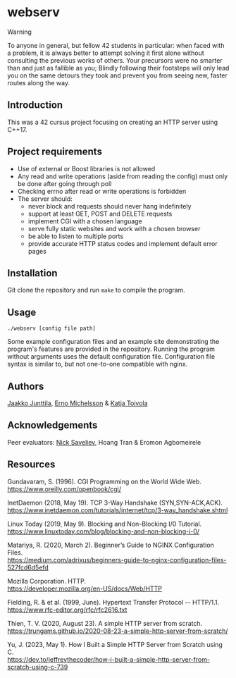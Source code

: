 # webserv

> [!WARNING]
> To anyone in general, but fellow 42 students in particular: when faced with a problem, it is always better to attempt solving it first alone without consulting the previous works of others. Your precursors were no smarter than and just as fallible as you; Blindly following their footsteps will only lead you on the same detours they took and prevent you from seeing new, faster routes along the way.

## Introduction

This was a 42 cursus project focusing on creating an HTTP server using C++17.

## Project requirements

- Use of external or Boost libraries is not allowed
- Any read and write operations (aside from reading the config) must only be done after going through poll
- Checking errno after read or write operations is forbidden
- The server should:
  - never block and requests should never hang indefinitely
  - support at least GET, POST and DELETE requests
  - implement CGI with a chosen language
  - serve fully static websites and work with a chosen browser
  - be able to listen to multiple ports
  - provide accurate HTTP status codes and implement default error pages

## Installation

Git clone the repository and run `make` to compile the program.

## Usage

`./webserv [config file path]`

Some example configuration files and an example site demonstrating the program's features are provided in the repository. Running the program without arguments uses the default configuration file. Configuration file syntax is similar to, but not one-to-one compatible with nginx.

## Authors

[Jaakko Junttila](https://github.com/kaulin), [Erno Michelsson](https://github.com/ernobyl) & [Katja Toivola](https://github.com/kootee)

## Acknowledgements

Peer evaluators: [Nick Saveliev](https://github.com/FPyMEHTAPIU), Hoang Tran & Eromon Agbomeirele

## Resources
Gundavaram, S. (1996). CGI Programming on the World Wide Web.  
https://www.oreilly.com/openbook/cgi/

InetDaemon (2018, May 19). TCP 3-Way Handshake (SYN,SYN-ACK,ACK).  
https://www.inetdaemon.com/tutorials/internet/tcp/3-way_handshake.shtml

Linux Today (2019, May 9). Blocking and Non-Blocking I/0 Tutorial.  
https://www.linuxtoday.com/blog/blocking-and-non-blocking-i-0/

Matariya, R. (2020, March 2). Beginner’s Guide to NGINX Configuration Files.  
https://medium.com/adrixus/beginners-guide-to-nginx-configuration-files-527fcd6d5efd

Mozilla Corporation. HTTP.  
https://developer.mozilla.org/en-US/docs/Web/HTTP

Fielding, R. & et al. (1999, June). Hypertext Transfer Protocol -- HTTP/1.1.  
https://www.rfc-editor.org/rfc/rfc2616.txt

Thien, T. V. (2020, August 23). A simple HTTP server from scratch.  
https://trungams.github.io/2020-08-23-a-simple-http-server-from-scratch/

Yu, J. (2023, May 1). How I Built a Simple HTTP Server from Scratch using C.  
https://dev.to/jeffreythecoder/how-i-built-a-simple-http-server-from-scratch-using-c-739
